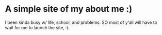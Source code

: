 # A simple site of my about me :)

I been kinda busy w/ life, school, and problems. SO most of y'all will have to wait for me to launch the site, :). 
